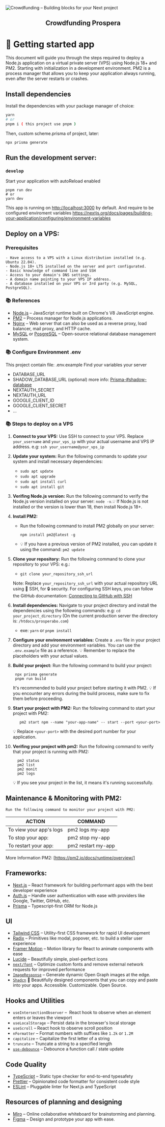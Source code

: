 <section>
  <img alt="Crowdfunding – Building blocks for your Next project" src="./public/app.png" />
  <h1 align="center">Crowdfunding Prospera</h1>
</section>

# 🚀 Getting started app

This document will guide you through the steps required to deploy a Node.js application on a virtual private server (VPS) using Node.js 18+ and PM2. Starting with initialization in a development environment.
PM2 is a process manager that allows you to keep your application always running, even after the server restarts or crashes.

## Install dependencies

Install the dependencies with your package manager of choice:

```bash
yarn
# or
pnpm i ( this project use pnpm )
```

Then, custom scheme.prisma of project, later:

```bash
npx prisma generate
```

## Run the development server:

### `develop`

Start your application with autoReload enabled

```
pnpm run dev
# or
yarn dev
```

This app is running on [http://localhost:3000](http://localhost:3000) by default.
And require to be configured enviroment variables https://nextjs.org/docs/pages/building-your-application/configuring/environment-variables

## Deploy on a VPS:

### Prerequisites

    - Have access to a VPS with a Linux distribution installed (e.g. Ubuntu 22.04).
    - Node.js 18+ LTS installed on the server and port configurated.
    - Basic knowledge of command line and SSH
    - Access to your domain's DNS settings.
    - A domain name pointing to your VPS IP address.
    - A database installed on your VPS or 3rd party (e.g. MySQL, PostgreSQL).

### 📚 References

- [Node.js](https://nodejs.org/) – JavaScript runtime built on Chrome's V8 JavaScript engine.
- [PM2](https://pm2.keymetrics.io/) – Process manager for Node.js applications.
- [Nginx](https://www.nginx.com/) – Web server that can also be used as a reverse proxy, load balancer, mail proxy, and HTTP cache.
- [MySQL](https://www.mysql.com/) or [PosgreSQL](https://www.postgresql.org/) – Open-source relational database management system.

### 📚 Configure Environment .env

This project contain file: .env.example Find your variables your server

- DATABASE_URL
- SHADOW_DATABASE_URL (optional) more info: [Prisma-#shadow-database](https://www.prisma.io/docs/orm/prisma-migrate/understanding-prisma-migrate/shadow-database)
- NEXTAUTH_SECRET
- NEXTAUTH_URL
- GOOGLE_CLIENT_ID
- GOOGLE_CLIENT_SECRET
- ...

### 📚 Steps to deploy on a VPS

1.  **Connect to your VPS:**
    Use SSH to connect to your VPS. Replace `your_username` and `your_vps_ip` with your actual username and VPS IP address. e.g: `ssh your_username@your_vps_ip`
2.  **Update your system:**
    Run the following commands to update your system and install necessary dependencies:

    - `sudo apt update`
    - `sudo apt upgrade`
    - `sudo apt install curl`
    - `sudo apt install git`

3.  **Verifing Node.js version:**
    Run the following command to verify the Node.js version installed on your server:
    `node -v`.💡 If Node.js is not installed or the version is lower than 18, then install Node.js 18+.
4.  **Install PM2:**

    - Run the following command to install PM2 globally on your server:

      ```
      npm install pm2@latest -g
      ```

    - 💡 If you have a previous version of PM2 installed, you can update it using the command: `pm2 update`

5.  **Clone your repository:**
    Run the following command to clone your repository to your VPS: e.g.:

    - `git clone your_repository_ssh_url`

    Note: Replace `your_repository_ssh_url` with your actual repository URL using 🔗 SSH, for 🔒 security. For configuring SSH keys, you can follow the GitHub documentation: [Connecting to GitHub with SSH](https://docs.github.com/en/authentication/connecting-to-github-with-ssh)

6.  **Install dependencies:**
    Navigate to your project directory and install the dependencies using the following commands: e.g: `cd your_project_directory` (On the current production server the directory is: `/htdocs/prosperabo.com`)

    - exe: `yarn` or `pnpm install`

7.  **Configure your environment variables:**
    Create a `.env` file in your project directory and add your environment variables. You can use the `.env.example` file as a reference.
    💡 Remember to replace the placeholders with your actual values.
8.  **Build your project:**
    Run the following command to build your project:
    ```
     npx prisma generate
     pnpm run build
    ```
    It's recommended to build your project before starting it with PM2.
    💡 If you encounter any errors during the build process, make sure to fix them before proceeding.
9.  **Start your project with PM2:**
    Run the following command to start your project with PM2:
    ```
       pm2 start npm --name "your-app-name" -- start --port <your-port>
    ```
    💡 Replace `<your-port>` with the desired port number for your application.
10. **Verifing your project with pm2:**
    Run the following command to verify that your project is running with PM2:
    ```
      pm2 status
      pm2 list
      pm2 monit
      pm2 logs
    ```
    💡 If you see your project in the list, it means it's running successfully.

## Maintenance & Monitoring with PM2:

    Run the following command to monitor your project with PM2:

| ACTION                  | COMMAND            |
| ----------------------- | ------------------ |
| To view your app's logs | pm2 logs my-app    |
| To stop your app:       | pm2 stop my-app    |
| To restart your app:    | pm2 restart my-app |

More Information PM2: [https://pm2.io/docs/runtime/overview/]

## Frameworks:

- [Next.js](https://nextjs.org/) – React framework for building performant apps with the best developer experience
- [Auth.js](https://authjs.dev/) – Handle user authentication with ease with providers like Google, Twitter, GitHub, etc.
- [Prisma](https://www.prisma.io/) – Typescript-first ORM for Node.js

## UI

- [Tailwind CSS](https://tailwindcss.com/) – Utility-first CSS framework for rapid UI development
- [Radix](https://www.radix-ui.com/) – Primitives like modal, popover, etc. to build a stellar user experience
- [Framer Motion](https://framer.com/motion) – Motion library for React to animate components with ease
- [Lucide](https://lucide.dev/) – Beautifully simple, pixel-perfect icons
- [`next/font`](https://nextjs.org/docs/basic-features/font-optimization) – Optimize custom fonts and remove external network requests for improved performance
- [`ImageResponse`](https://nextjs.org/docs/app/api-reference/functions/image-response) – Generate dynamic Open Graph images at the edge.
- [`Shadcn`](https://ui.shadcn.com/) 🔨 Beautifully designed components that you can copy and paste into your apps. Accessible. Customizable. Open Source.

## Hooks and Utilities

- `useIntersectionObserver` –  React hook to observe when an element enters or leaves the viewport
- `useLocalStorage` – Persist data in the browser's local storage
- `useScroll` – React hook to observe scroll position
- `nFormatter` – Format numbers with suffixes like `1.2k` or `1.2M`
- `capitalize` – Capitalize the first letter of a string
- `truncate` – Truncate a string to a specified length
- [`use-debounce`](https://www.npmjs.com/package/use-debounce) – Debounce a function call / state update

## Code Quality

- [TypeScript](https://www.typescriptlang.org/) – Static type checker for end-to-end typesafety
- [Prettier](https://prettier.io/) – Opinionated code formatter for consistent code style
- [ESLint](https://eslint.org/) – Pluggable linter for Next.js and TypeScript

## Resources of planning and designing

- [Miro](https://miro.com/app/board/uXjVKP3RVyQ=/) – Online collaborative whiteboard for brainstorming and planning.
- [Figma](https://www.figma.com/design/kr919RBZKpOug7TYTUAXdN/Prospera?node-id=0%3A1&t=iF1OU5UBRoegtn2X-1) – Design and prototype your app with ease.
